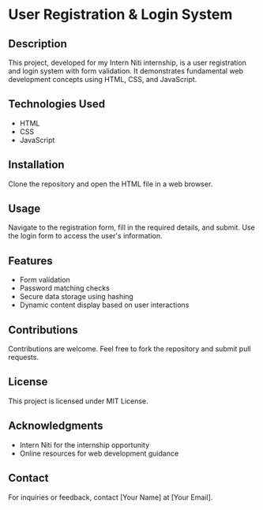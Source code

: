 # User Registration & Login System

## Description
This project, developed for my Intern Niti internship, is a user registration and login system with form validation. It demonstrates fundamental web development concepts using HTML, CSS, and JavaScript.

## Technologies Used
- HTML
- CSS
- JavaScript

## Installation
Clone the repository and open the HTML file in a web browser.

## Usage
Navigate to the registration form, fill in the required details, and submit. Use the login form to access the user's information.

## Features
- Form validation
- Password matching checks
- Secure data storage using hashing
- Dynamic content display based on user interactions

## Contributions
Contributions are welcome. Feel free to fork the repository and submit pull requests.

## License
This project is licensed under MIT License.

## Acknowledgments
- Intern Niti for the internship opportunity
- Online resources for web development guidance

## Contact
For inquiries or feedback, contact [Your Name] at [Your Email].

